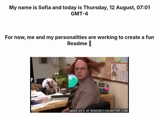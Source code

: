 


<div align="center">
<h3 >My name is Sofia and today is Thursday, 12 August, 07:01 GMT-4</h3><br>
<h3 >For now, me and my personalities are working to create a fun Readme 👋
</h3><br>
<img src='img/dwight.gif' alt='working...'/>
</div>
